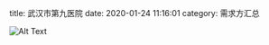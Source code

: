 title: 武汉市第九医院 
date: 2020-01-24 11:16:01
category: 需求方汇总



![Alt Text]({static}/images/wuhandijiu.png)


